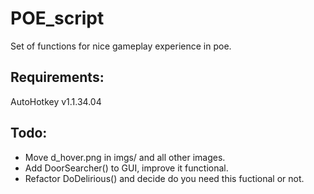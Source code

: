 # POE_script
Set of functions for nice gameplay experience in poe.

## Requirements:
AutoHotkey v1.1.34.04

## Todo:
- Move d_hover.png in imgs/ and all other images.
- Add DoorSearcher() to GUI, improve it functional.
- Refactor DoDelirious() and decide do you need this fuctional or not.
